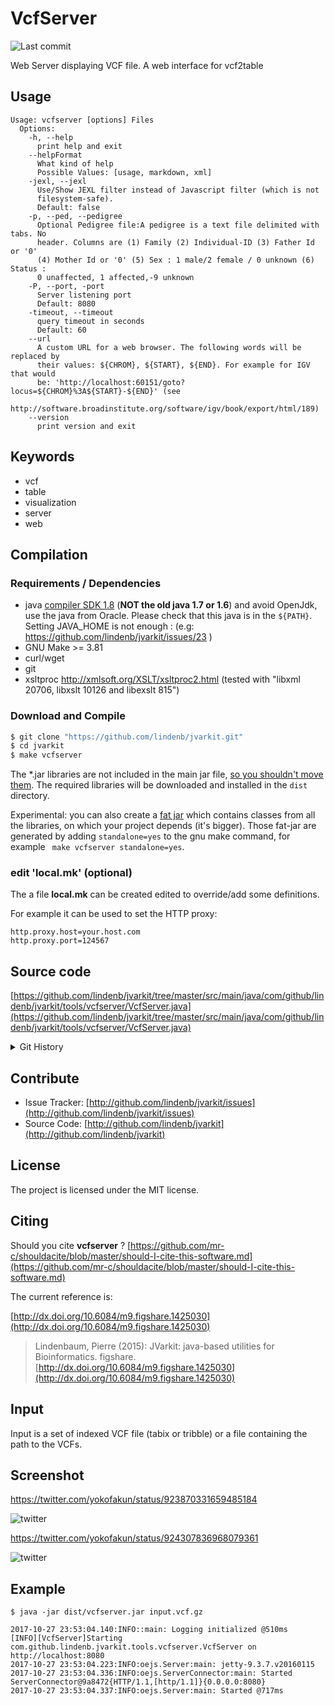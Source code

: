 # VcfServer

![Last commit](https://img.shields.io/github/last-commit/lindenb/jvarkit.png)

Web Server displaying VCF file. A web interface for vcf2table


## Usage

```
Usage: vcfserver [options] Files
  Options:
    -h, --help
      print help and exit
    --helpFormat
      What kind of help
      Possible Values: [usage, markdown, xml]
    -jexl, --jexl
      Use/Show JEXL filter instead of Javascript filter (which is not 
      filesystem-safe). 
      Default: false
    -p, --ped, --pedigree
      Optional Pedigree file:A pedigree is a text file delimited with tabs. No 
      header. Columns are (1) Family (2) Individual-ID (3) Father Id or '0' 
      (4) Mother Id or '0' (5) Sex : 1 male/2 female / 0 unknown (6) Status : 
      0 unaffected, 1 affected,-9 unknown
    -P, --port, -port
      Server listening port
      Default: 8080
    -timeout, --timeout
      query timeout in seconds
      Default: 60
    --url
      A custom URL for a web browser. The following words will be replaced by 
      their values: ${CHROM}, ${START}, ${END}. For example for IGV that would 
      be: 'http://localhost:60151/goto?locus=${CHROM}%3A${START}-${END}' (see 
      http://software.broadinstitute.org/software/igv/book/export/html/189) 
    --version
      print version and exit

```


## Keywords

 * vcf
 * table
 * visualization
 * server
 * web


## Compilation

### Requirements / Dependencies

* java [compiler SDK 1.8](http://www.oracle.com/technetwork/java/index.html) (**NOT the old java 1.7 or 1.6**) and avoid OpenJdk, use the java from Oracle. Please check that this java is in the `${PATH}`. Setting JAVA_HOME is not enough : (e.g: https://github.com/lindenb/jvarkit/issues/23 )
* GNU Make >= 3.81
* curl/wget
* git
* xsltproc http://xmlsoft.org/XSLT/xsltproc2.html (tested with "libxml 20706, libxslt 10126 and libexslt 815")


### Download and Compile

```bash
$ git clone "https://github.com/lindenb/jvarkit.git"
$ cd jvarkit
$ make vcfserver
```

The *.jar libraries are not included in the main jar file, [so you shouldn't move them](https://github.com/lindenb/jvarkit/issues/15#issuecomment-140099011 ).
The required libraries will be downloaded and installed in the `dist` directory.

Experimental: you can also create a [fat jar](https://stackoverflow.com/questions/19150811/) which contains classes from all the libraries, on which your project depends (it's bigger). Those fat-jar are generated by adding `standalone=yes` to the gnu make command, for example ` make vcfserver standalone=yes`.

### edit 'local.mk' (optional)

The a file **local.mk** can be created edited to override/add some definitions.

For example it can be used to set the HTTP proxy:

```
http.proxy.host=your.host.com
http.proxy.port=124567
```
## Source code 

[https://github.com/lindenb/jvarkit/tree/master/src/main/java/com/github/lindenb/jvarkit/tools/vcfserver/VcfServer.java](https://github.com/lindenb/jvarkit/tree/master/src/main/java/com/github/lindenb/jvarkit/tools/vcfserver/VcfServer.java)


<details>
<summary>Git History</summary>

```
Wed Nov 8 09:00:21 2017 +0100 ; changed igv to custom url ; https://github.com/lindenb/jvarkit/commit/7972f506165e45c3b1300aecd00d1109b52d57dc
Tue Nov 7 16:33:40 2017 +0100 ; Hyperlinks to IGV ; https://github.com/lindenb/jvarkit/commit/b41b49dfc9e1948eb76085c343b69a4ac0520f16
Tue Oct 31 17:21:38 2017 +0100 ; tviewserver / vcfserver : added screenshots ; https://github.com/lindenb/jvarkit/commit/2a991b2e352fb30b8e0a94144fcda8d52c2f653a
Mon Oct 30 17:26:13 2017 +0100 ; updating vcf server, vcfpolyx, answer biostars ; https://github.com/lindenb/jvarkit/commit/428a7ea5a848d974fa2e09555ad94de014febdde
Sat Oct 28 18:13:58 2017 +0200 ; vcf server: description ; https://github.com/lindenb/jvarkit/commit/7abb1d5513bdd8f9f249a290b418b75b3a237771
Sat Oct 28 18:04:34 2017 +0200 ; vcf server ; https://github.com/lindenb/jvarkit/commit/1ba12c148566055ec896ddec9b7c2d7674cf8236
Fri Oct 27 23:58:05 2017 +0200 ; javascript for vcfserver ; https://github.com/lindenb/jvarkit/commit/2fbecaea195213025f9d860e7ba121887f247d2c
Fri Oct 27 19:58:25 2017 +0200 ; text output for server ; https://github.com/lindenb/jvarkit/commit/b146971af0577da23b25d84338d608325f9432c2
Fri Oct 27 18:13:18 2017 +0200 ; cont vcf server ; https://github.com/lindenb/jvarkit/commit/abc4d04da94e86f7d4955e24ffdec9632afd7bdc
Fri Oct 27 15:15:11 2017 +0200 ; adding vcf server and https://www.biostars.org/p/279942/#280255 ; https://github.com/lindenb/jvarkit/commit/3eabba0b8c06b88f90193f958e47a725d105216a
Fri Oct 27 13:05:17 2017 +0200 ; starting vcf server ; https://github.com/lindenb/jvarkit/commit/7a514c92bc44037f3f61538dfd1bf0147ac353af
```

</details>

## Contribute

- Issue Tracker: [http://github.com/lindenb/jvarkit/issues](http://github.com/lindenb/jvarkit/issues)
- Source Code: [http://github.com/lindenb/jvarkit](http://github.com/lindenb/jvarkit)

## License

The project is licensed under the MIT license.

## Citing

Should you cite **vcfserver** ? [https://github.com/mr-c/shouldacite/blob/master/should-I-cite-this-software.md](https://github.com/mr-c/shouldacite/blob/master/should-I-cite-this-software.md)

The current reference is:

[http://dx.doi.org/10.6084/m9.figshare.1425030](http://dx.doi.org/10.6084/m9.figshare.1425030)

> Lindenbaum, Pierre (2015): JVarkit: java-based utilities for Bioinformatics. figshare.
> [http://dx.doi.org/10.6084/m9.figshare.1425030](http://dx.doi.org/10.6084/m9.figshare.1425030)


## Input

Input is a set of indexed VCF file (tabix or tribble) or a file containing the path to the VCFs.


## Screenshot

https://twitter.com/yokofakun/status/923870331659485184

![twitter](https://pbs.twimg.com/media/DNI-7GZX0AA41qF.jpg "Screenshot")

https://twitter.com/yokofakun/status/924307836968079361

![twitter](https://pbs.twimg.com/media/DNPNBdQWsAAF-5w.jpg "Screenshot")



## Example 

```
$ java -jar dist/vcfserver.jar input.vcf.gz

2017-10-27 23:53:04.140:INFO::main: Logging initialized @510ms
[INFO][VcfServer]Starting com.github.lindenb.jvarkit.tools.vcfserver.VcfServer on http://localhost:8080
2017-10-27 23:53:04.223:INFO:oejs.Server:main: jetty-9.3.7.v20160115
2017-10-27 23:53:04.336:INFO:oejs.ServerConnector:main: Started ServerConnector@9a8472{HTTP/1.1,[http/1.1]}{0.0.0.0:8080}
2017-10-27 23:53:04.337:INFO:oejs.Server:main: Started @717ms

```



